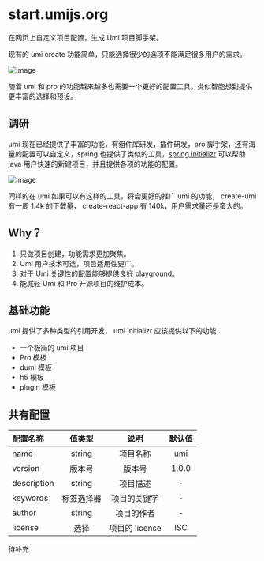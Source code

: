 # start.umijs.org

在网页上自定义项目配置，生成 Umi 项目脚手架。

现有的 umi create 功能简单，只能选择很少的选项不能满足很多用户的需求。

![image](https://cdn.nlark.com/yuque/0/2021/png/84868/1619361125913-3b6f9e4a-c534-49b0-ab1f-ad9e4fcb099a.png?x-oss-process=image%2Fresize%2Cw_1434)

随着 umi 和 pro 的功能越来越多也需要一个更好的配置工具。类似智能想到提供更丰富的选择和预设。

## 调研

umi 现在已经提供了丰富的功能，有组件库研发，插件研发，pro 脚手架，还有海量的配置可以自定义，spring 也提供了类似的工具，[spring initializr](https://start.spring.io/) 可以帮助 java 用户快速的新建项目，并且提供各项的功能的配置。

![image](https://cdn.nlark.com/yuque/0/2021/png/84868/1619363396863-b8b8be85-e50c-4c53-89f2-a10562e21230.png?x-oss-process=image%2Fresize%2Cw_1436)

同样的在 umi 如果可以有这样的工具，将会更好的推广 umi 的功能， create-umi 有一周 1.4k 的下载量， create-react-app 有 140k，用户需求量还是蛮大的。

## Why？

1. 只做项目创建，功能需求更加聚焦。
2. Umi 用户技术可选，项目适用性更广。
3. 对于 Umi 关键性的配置能够提供良好 playground。
4. 能减轻 Umi 和 Pro 开源项目的维护成本。

## 基础功能

umi 提供了多种类型的引用开发， umi initializr 应该提供以下的功能：

- 一个极简的 umi 项目
- Pro 模板
- dumi 模板
- h5 模板
- plugin 模板

## 共有配置

| 配置名称    |   值类型   |      说明      | 默认值 |
| :---------- | :--------: | :------------: | :----: |
| name        |   string   |    项目名称    |  umi   |
| version     |   版本号   |     版本号     | 1.0.0  |
| description |   string   |    项目描述    |   -    |
| keywords    | 标签选择器 |  项目的关键字  |   -    |
| author      |   string   |   项目的作者   |   -    |
| license     |    选择    | 项目的 license |  ISC   |

待补充
